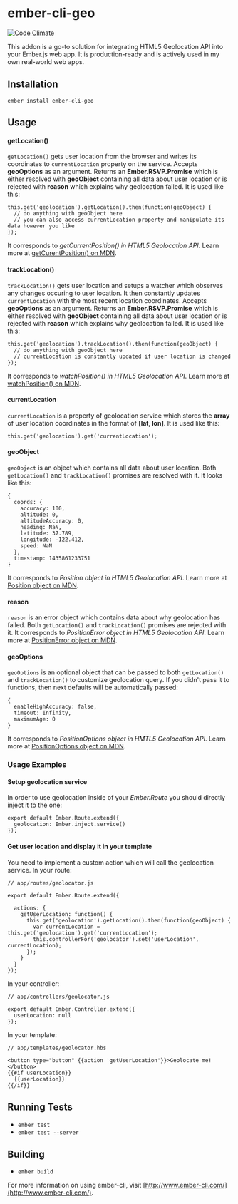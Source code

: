 # ember-cli-geo
[![Code Climate](https://codeclimate.com/github/igorpreston/ember-cli-geo/badges/gpa.svg)](https://codeclimate.com/github/igorpreston/ember-cli-geo)

This addon is a go-to solution for integrating HTML5 Geolocation API into your Ember.js web app.
It is production-ready and is actively used in my own real-world web apps.


## Installation

```
ember install ember-cli-geo
```

## Usage
#### getLocation()
`getLocation()` gets user location from the browser and writes its coordinates to `currentLocation` property on the service. Accepts __geoOptions__ as an argument. Returns an __Ember.RSVP.Promise__ which is either resolved with __geoObject__ containing all data about user location or is rejected with __reason__ which explains why geolocation failed.
It is used like this:
```
this.get('geolocation').getLocation().then(function(geoObject) {
  // do anything with geoObject here
  // you can also access currentLocation property and manipulate its data however you like
});
```
It corresponds to _getCurrentPosition() in HTML5 Geolocation API_. Learn more at [getCurentPosition() on MDN](https://developer.mozilla.org/en-US/docs/Web/API/Geolocation/getCurrentPosition).
#### trackLocation()
`trackLocation()` gets user location and setups a watcher which observes any changes occuring to user location. It then constantly updates `currentLocation` with the most recent location coordinates. Accepts __geoOptions__ as an argument. Returns an __Ember.RSVP.Promise__ which is either resolved with __geoObject__ containing all data about user location or is rejected with __reason__ which explains why geolocation failed.
It is used like this:
```
this.get('geolocation').trackLocation().then(function(geoObject) {
  // do anything with geoObject here
  // currentLocation is constantly updated if user location is changed
});
```
It corresponds to _watchPosition() in HTML5 Geolocation API_. Learn more at [watchPosition() on MDN](https://developer.mozilla.org/en-US/docs/Web/API/Geolocation/watchPosition).
#### currentLocation
`currentLocation` is a property of geolocation service which stores the __array__ of user location coordinates in the format of __[lat, lon]__.
It is used like this:
```
this.get('geolocation').get('currentLocation');
```
#### geoObject
`geoObject` is an object which contains all data about user location. Both `getLocation()` and `trackLocation()` promises are resolved with it. It looks like this:
```
{
  coords: {
    accuracy: 100,
    altitude: 0,
    altitudeAccuracy: 0,
    heading: NaN,
    latitude: 37.789,
    longitude: -122.412,
    speed: NaN
  },
  timestamp: 1435861233751
}
```
It corresponds to _Position object in HTML5 Geolocation API_. Learn more at [Position object on MDN](https://developer.mozilla.org/en-US/docs/Web/API/Position).
#### reason
`reason` is an error object which contains data about why geolocation has failed. Both `getLocation()` and `trackLocation()` promises are rejected with it.
It corresponds to _PositionError object in HTML5 Geolocation API_. Learn more at [PositionError object on MDN](https://developer.mozilla.org/en-US/docs/Web/API/PositionError).
#### geoOptions
`geoOptions` is an optional object that can be passed to both `getLocation()` and `trackLocation()` to customize geolocation query. If you didn't pass it to functions, then next defaults will be automatically passed:
```
{
  enableHighAccuracy: false,
  timeout: Infinity,
  maximumAge: 0
}
```
It corresponds to _PositionOptions object in HMTL5 Geolocation API_. Learn more at [PositionOptions object on MDN](https://developer.mozilla.org/en-US/docs/Web/API/PositionOptions).
### Usage Examples

#### Setup geolocation service
In order to use geolocation inside of your _Ember.Route_ you should directly inject it to the one:
```
export default Ember.Route.extend({
  geolocation: Ember.inject.service()
});
```

#### Get user location and display it in your template
You need to implement a custom action which will call the geolocation service.
In your route:
```
// app/routes/geolocator.js

export default Ember.Route.extend({
  
  actions: {
    getUserLocation: function() {
      this.get('geolocation').getLocation().then(function(geoObject) {
        var currentLocation = this.get('geolocation').get('currentLocation');
        this.controllerFor('geolocator').set('userLocation', currentLocation);
      });
    }
  }
});
```

In your controller:
```
// app/controllers/geolocator.js

export default Ember.Controller.extend({
  userLocation: null
});
```

In your template:
```
// app/templates/geolocator.hbs

<button type="button" {{action 'getUserLocation'}}>Geolocate me!</button>
{{#if userLocation}}
  {{userLocation}}
{{/if}}
```

## Running Tests

* `ember test`
* `ember test --server`

## Building

* `ember build`

For more information on using ember-cli, visit [http://www.ember-cli.com/](http://www.ember-cli.com/).
